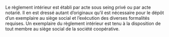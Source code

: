 Le règlement intérieur est établi par acte sous seing privé ou par acte notarié.
Il en est dressé autant d’originaux qu’il est nécessaire pour le dépôt d’un exemplaire au siège social et l’exécution des diverses formalités requises. Un exemplaire du règlement intérieur est tenu à la disposition de tout membre au siège social de la société coopérative.